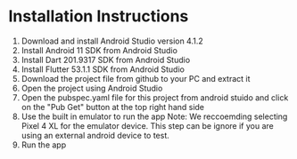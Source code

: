 # Installation Instructions

1. Download and install Android Studio version 4.1.2
2. Install Android 11 SDK from Android Studio 
3. Install Dart 201.9317 SDK from Android Studio
4. Install Flutter 53.1.1 SDK from Android Studio
5. Download the project file from github to your PC and extract it
6. Open the project using Android Studio
7. Open the pubspec.yaml file for this project from android stuido and click on the "Pub Get" button at the top right hand side
8. Use the built in emulator to run the app Note: We reccoemding selecting Pixel 4 XL for the emulator device. This step can be ignore if you are using an external android device to test.
9. Run the app



